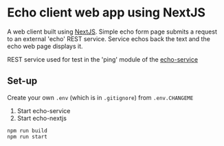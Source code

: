 # Echo client web app using NextJS

A web client built using [NextJS](https://nextjs.org/). Simple echo form page submits a request to an external 'echo' REST service. Service echos back the text and the echo web page displays it.

REST service used for test in the 'ping' module of the [echo-service](https://github.com/cg2p/echo-service)

## Set-up
Create your own `.env` (which is in `.gitignore`) from `.env.CHANGEME`

1. Start echo-service
2. Start echo-nextjs 
```
npm run build
npm run start
```

